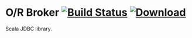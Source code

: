O/R Broker [![Build Status](https://drone.io/github.com/nilskp/orbroker/status.png)](https://drone.io/github.com/nilskp/orbroker) [ ![Download](https://api.bintray.com/packages/nilskp/maven/ORBroker/images/download.svg) ](https://bintray.com/nilskp/maven/ORBroker/_latestVersion#files)
=====

Scala JDBC library.
